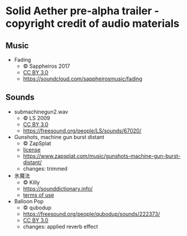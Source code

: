 # Solid Aether pre-alpha trailer - copyright credit of audio materials

## Music

- Fading
  - © Sappheiros 2017
  - [CC BY 3.0][]
  - https://soundcloud.com/sappheirosmusic/fading

## Sounds

- submachinegun2.wav
  - © LS 2009
  - [CC BY 3.0][]
  - https://freesound.org/people/LS/sounds/67020/
- Gunshots, machine gun burst distant
  - © ZapSplat
  - [license](https://www.zapsplat.com/license-type/standard-license/)
  - https://www.zapsplat.com/music/gunshots-machine-gun-burst-distant/
  - changes: trimmed
- 氷魔法
  - © Killy
  - https://sounddictionary.info/
  - [terms of use](https://sounddictionary.info/terms-of-use/)
- Balloon Pop
  - © qubodup
  - https://freesound.org/people/qubodup/sounds/222373/
  - [CC BY 3.0][]
  - changes: applied reverb effect

[CC BY 3.0]:https://creativecommons.org/licenses/by/3.0/
